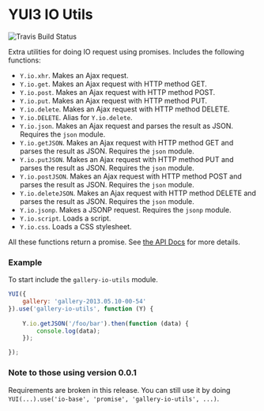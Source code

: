 YUI3 IO Utils
=============

![Travis Build Status](https://api.travis-ci.org/juandopazo/yui3-io-utils.png)

Extra utilities for doing IO request using promises. Includes the following
functions:

* `Y.io.xhr`. Makes an Ajax request.
* `Y.io.get`. Makes an Ajax request with HTTP method GET.
* `Y.io.post`. Makes an Ajax request with HTTP method POST.
* `Y.io.put`. Makes an Ajax request with HTTP method PUT.
* `Y.io.delete`. Makes an Ajax request with HTTP method DELETE.
* `Y.io.DELETE`. Alias for `Y.io.delete`.
* `Y.io.json`. Makes an Ajax request and parses the result as JSON. Requires the
`json` module.
* `Y.io.getJSON`. Makes an Ajax request with HTTP method GET and parses the
    result as JSON. Requires the `json` module.
* `Y.io.putJSON`. Makes an Ajax request with HTTP method PUT and parses the
    result as JSON. Requires the `json` module.
* `Y.io.postJSON`. Makes an Ajax request with HTTP method POST and parses the
    result as JSON. Requires the `json` module.
* `Y.io.deleteJSON`. Makes an Ajax request with HTTP method DELETE and parses the
    result as JSON. Requires the `json` module.
* `Y.io.jsonp`. Makes a JSONP request. Requires the `jsonp` module.
* `Y.io.script`. Loads a script.
* `Y.io.css`. Loads a CSS stylesheet.

All these functions return a promise. See [the API Docs](http://juandopazo.github.io/yui3-io-utils/api/classes/io.html) for more details.

### Example

To start include the `gallery-io-utils` module.

```JavaScript
YUI({
    gallery: 'gallery-2013.05.10-00-54'
}).use('gallery-io-utils', function (Y) {
    
    Y.io.getJSON('/foo/bar').then(function (data) {
        console.log(data);
    });

});
```

### Note to those using version 0.0.1

Requirements are broken in this release. You can still use it by doing
`YUI(...).use('io-base', 'promise', 'gallery-io-utils', ...)`.

